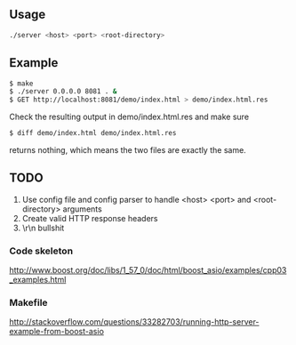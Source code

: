 
## Usage

```bash
./server <host> <port> <root-directory>
```

## Example

```bash
$ make
$ ./server 0.0.0.0 8081 . &
$ GET http://localhost:8081/demo/index.html > demo/index.html.res  
```

Check the resulting output in demo/index.html.res and make sure
```bash
$ diff demo/index.html demo/index.html.res
```
returns nothing, which means the two files are exactly the same.

## TODO
1. Use config file and config parser to handle \<host\> \<port\> and \<root-directory\> arguments
2. Create valid HTTP response headers
3. \r\n bullshit

### Code skeleton
http://www.boost.org/doc/libs/1_57_0/doc/html/boost_asio/examples/cpp03_examples.html

### Makefile
http://stackoverflow.com/questions/33282703/running-http-server-example-from-boost-asio
